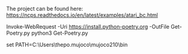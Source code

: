 The project can be found here:
https://ncps.readthedocs.io/en/latest/examples/atari_bc.html

Invoke-WebRequest -Uri https://install.python-poetry.org -OutFile Get-Poetry.py
python3 Get-Poetry.py

set PATH=C:\Users\thepo\.mujoco\mujoco210\bin